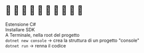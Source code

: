 # 🍩 🍩 🍩 🍩 🍩 🍩 🍩 🍩 🍩 🍩 
Estensione C#  
Installare SDK  
A Terminale, nella root del progetto  
`dotnet new console` -> crea la struttura di un progetto "console"  
`dotnet run` -> renna il codice
